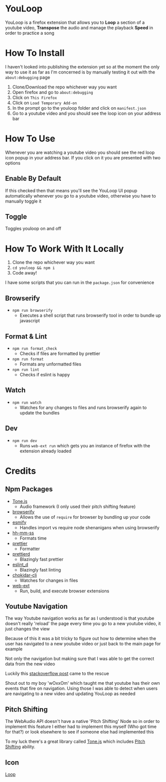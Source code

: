 # YouLoop

YouLoop is a firefox extension that allows you to **Loop** a section of a
youtube video, **Transpose** the audio and manage the playback **Speed** in
order to practice a song

# How To Install

I haven't looked into publishing the extension yet so at the moment the only
way to use it as far as I'm concerned is by manually testing it out with the
`about:debugging` page

1. Clone/Download the repo whichever way you want
2. Open firefox and go to `about:debugging`
3. Click on `This Firefox`
4. Click on `Load Temporary Add-on`
5. In the prompt go to the youloop folder and click on `manifest.json`
6. Go to a youtube video and you should see the loop icon on your address bar

# How To Use

Whenever you are watching a youtube video you should see the red loop icon
popup in your address bar. If you click on it you are presented with two
options

## Enable By Default

If this checked then that means you'll see the YouLoop UI popup automatically
whenever you go to a youtube video, otherwise you have to manually toggle it

## Toggle

Toggles youloop on and off

# How To Work With It Locally

1. Clone the repo whichever way you want
2. `cd youloop && npm i`
3. Code away!

I have some scripts that you can run in the `package.json` for convenience

## Browserify

-   `npm run browserify`
    -   Executes a shell script that runs browserify tool in order to bundle up javascript

## Format & Lint

-   `npm run format_check`
    -   Checks if files are formatted by prettier
-   `npm run format`
    -   Formats any unformatted files
-   `npm run lint`
    -   Checks if eslint is happy

## Watch

-   `npm run watch`
    -   Watches for any changes to files and runs browserify again to update the bundles

## Dev

-   `npm run dev`
    -   Runs `web-ext run` which gets you an instance of firefox with the extension already loaded

# Credits

## Npm Packages

-   [Tone.js](https://www.npmjs.com/package/tone)
    -   Audio framework (I only used their pitch shifting feature)
-   [browserify](https://www.npmjs.com/package/browserify)
    -   Allows the use of `require` for browser by bundling up your code
-   [esmify](https://www.npmjs.com/package/esmify)
    -   Handles import vs require node shenanigans when using browserify
-   [hh-mm-ss](https://www.npmjs.com/package/hh-mm-ss)
    -   Formats time
-   [prettier](https://www.npmjs.com/package/prettier)
    -   Formatter
-   [prettierd](https://www.npmjs.com/package/@fsouza/prettierd)
    -   Blazingly fast prettier
-   [eslint_d](https://www.npmjs.com/package/eslint_d)
    -   Blazingly fast linting
-   [chokidar-cli](https://www.npmjs.com/package/chokidar-cli)
    -   Watches for changes in files
-   [web-ext](https://www.npmjs.com/package/web-ext)
    -   Run, build, and execute browser extensions

## Youtube Navigation

The way Youtube navigation works as far as I understood is that youtube
doesn't really 'reload' the page every time you go to a new youtube video, it
just changes the view

Because of this it was a bit tricky to figure out how to determine when the
user has navigated to a new youtube video or just back to the main page for
example

Not only the navigation but making sure that I was able to get the correct
data from the new video

Luckily this [stackoverflow post](https://stackoverflow.com/questions/34077641/how-to-detect-page-navigation-on-youtube-and-modify-its-appearance-seamlessly/34100952#34100952)
came to the rescue

Shout out to my boy 'wOxxOm' which taught me that youtube has their own events
that fire on navigation. Using those I was able to detect when users are
navigating to a new video and updating YouLoop as needed

## Pitch Shifting

The WebAudio API doesn't have a native 'Pitch Shifting' Node so in order to
implement this feature I either had to implement this myself (Who got time for
that?) or look elsewhere to see if someone else had implemented this

To my luck there's a great library called [Tone.js](https://tonejs.github.io/)
which includes [Pitch Shifting](https://tonejs.github.io/docs/14.7.77/PitchShift) ability.

## Icon

[Loop](https://icons8.com/icon/103673/replace)
